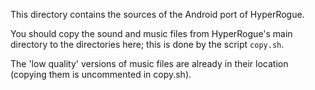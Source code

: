 This directory contains the sources of the Android port of HyperRogue.

You should copy the sound and music files from HyperRogue's main directory to
the directories here; this is done by the script `copy.sh`.

The 'low quality' versions of music files are already in their location (copying them
is uncommented in copy.sh).
